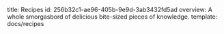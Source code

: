title: Recipes
id: 256b32c1-ae96-405b-9e9d-3ab3432fd5ad
overview: A whole smorgasbord of delicious bite-sized pieces of knowledge.
template: docs/recipes
